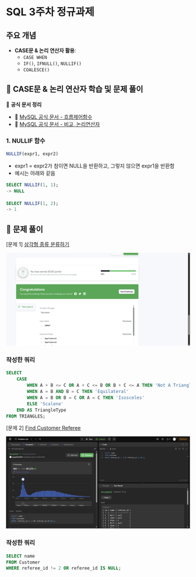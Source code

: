 # SQL 3주차 정규과제

## 주요 개념

- **CASE문 & 논리 연산자 활용**:
    - `CASE WHEN`
    - `IF()`, `IFNULL()`, `NULLIF()`
    - `COALESCE()`

## 📖 CASE문 & 논리 연산자 학습 및 문제 풀이

📖 **공식 문서 정리**

- 🔗 [MySQL 공식 문서 - 흐름제어함수](https://dev.mysql.com/doc/refman/8.4/en/flow-control-functions.html)
- 🔗 [MySQL 공식 문서 - 비교, 논리연산자](https://dev.mysql.com/doc/refman/8.4/en/comparison-operators.html)

### 1. NULLIF 함수
```SQL
NULLIF(expr1, expr2)
```

- expr1 = expr2가 참이면 NULL을 반환하고, 그렇지 않으면 expr1을 반환함
- 예시는 아래와 같음

```SQL
SELECT NULLIF(1, 1);
-> NULL

SELECT NULLIF(1, 2);
-> 1
```


## 📝 문제 풀이

[문제 1]
[삼각형 종류 분류하기](https://www.hackerrank.com/challenges/what-type-of-triangle/problem)

![](https://github.com/bird-one-00/25-1_SQL_Assignment/blob/main/img/%EC%8A%A4%ED%81%AC%EB%A6%B0%EC%83%B7%202025-04-05%20000228.png)

### 작성한 쿼리
```SQL
SELECT 
    CASE 
        WHEN A + B <= C OR A + C <= B OR B + C <= A THEN 'Not A Triangle'
        WHEN A = B AND B = C THEN 'Equilateral'
        WHEN A = B OR B = C OR A = C THEN 'Isosceles'
        ELSE 'Scalene'
    END AS TriangleType
FROM TRIANGLES;
```

[문제 2]
[Find Customer Referee](https://leetcode.com/problems/find-customer-referee/description/)

![](https://github.com/bird-one-00/25-1_SQL_Assignment/blob/main/img/%EC%8A%A4%ED%81%AC%EB%A6%B0%EC%83%B7%202025-04-05%20002031.png)

### 작성한 쿼리
```SQL
SELECT name
FROM Customer
WHERE referee_id != 2 OR referee_id IS NULL;
```